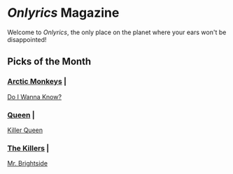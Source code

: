 # _Onlyrics_ Magazine

Welcome to _Onlyrics_, the only place on the planet where your ears won't be disappointed!



## Picks of the Month

### [Arctic Monkeys](/writer/arctic_monkeys.md) | 

[Do I Wanna Know?](song/feb/do_i_wanna_know.md)

### [Queen](writer/queen.md) | 



[Killer Queen](song/feb/killer_queen.md)

### [The Killers](writer/the_killers) | 

[Mr. Brightside](song/jan/mr_brightside.md)

